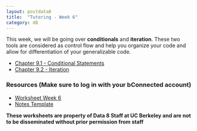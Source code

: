 ```yaml
---
layout: postdata8
title:  "Tutoring - Week 6"
category: d8
---
```


This week, we will be going over **conditionals** and **iteration**. These two tools are considered as control flow and help you organize your code and allow for differentiation of your generalizable code.

- [Chapter 9.1 - Conditional Statements](https://www.inferentialthinking.com/chapters/09/1/Conditional_Statements.html)
- [Chapter 9.2 - Iteration](https://www.inferentialthinking.com/chapters/09/2/Iteration.html)

### Resources (Make sure to log in with your bConnected account)

- [Worksheet Week 6](https://drive.google.com/file/d/1MLH2oL5v0uYZ9s1BW_RQxU0tQOxzUWww/view?usp=sharing)
- [Notes Template](/assets/docs/tutsec6.pdf)
<!-- - [Notes Section 1](/assets/docs/tutsec6-sec1.pdf)
- [Notes Section 2](/assets/docs/tutsec6-sec2.pdf) -->
<!-- - [Worksheet Solution (Restricted Access)](https://drive.google.com/file/d/1xfN00_WvRUr7XCrMs1qg05mU4sKJsWW3/view?usp=sharing) -->



**These worksheets are property of Data 8 Staff at UC Berkeley and are not to be disseminated without prior permission from staff**
